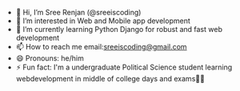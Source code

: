 - 👋 Hi, I’m Sree Renjan (@sreeiscoding)
- 👀 I’m interested in Web and Mobile app development
- 🌱 I’m currently learning Python Django for robust and fast web development 
- 📫 How to reach me email:sreeiscoding@gmail.com
- 😄 Pronouns: he/him
- ⚡ Fun fact: I'm a undergraduate Political Science student learning webdevelopment in middle of college days and exams🤦‍♂️ 

